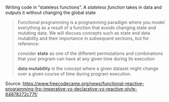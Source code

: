Writing code in “stateless functions”. A _stateless function_ takes in data and outputs it without changing the global state

> Functional programming is a programming paradigm where you model everything as a result of a function that avoids changing state and mutating data. We will discuss concepts such as state and data mutability and their importance in subsequent sections, but for reference:
> 
   > consider **state** as one of the different permutations and combinations that your program can have at any given time during its execution
   > 
  >  **data mutability** is the concept where a given dataset might change over a given course of time during program execution.
  
  
Source: https://www.freecodecamp.org/news/functional-reactive-programming-frp-imperative-vs-declarative-vs-reactive-style-84878272c77f/
